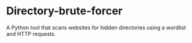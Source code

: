 # Directory-brute-forcer
A Python tool that scans websites for hidden directories using a wordlist and HTTP requests.
